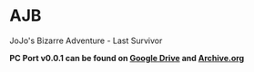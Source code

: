# AJB
JoJo's Bizarre Adventure - Last Survivor 

**PC Port v0.0.1 can be found on [Google Drive](https://drive.google.com/file/d/10t3ba-P4rkn-uiXLc3zsttkUMQjeYb1r/view) and [Archive.org](https://archive.org/details/ajb-pc-port-v-0.01)**
